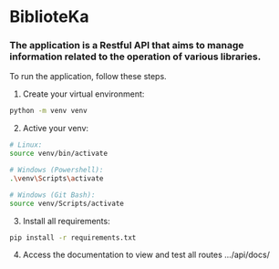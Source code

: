 # BiblioteKa

### The application is a Restful API that aims to manage information related to the operation of various libraries.

To run the application, follow these steps.

1. Create your virtual environment:

```bash
python -m venv venv
```

2. Active your venv:

```bash
# Linux:
source venv/bin/activate

# Windows (Powershell):
.\venv\Scripts\activate

# Windows (Git Bash):
source venv/Scripts/activate
```

3. Install all requirements:

```bash
pip install -r requirements.txt
```

4. Access the documentation to view and test all routes
   .../api/docs/
